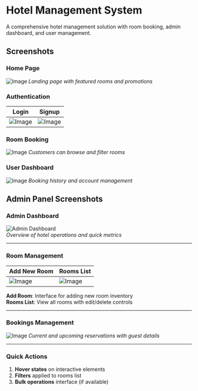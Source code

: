 # Hotel Management System

A comprehensive hotel management solution with room booking, admin dashboard, and user management.

## Screenshots

### Home Page
![Image](https://github.com/user-attachments/assets/8250d3a8-ad7c-4913-a57e-37fbc93a49b8)
*Landing page with featured rooms and promotions*

### Authentication
| Login | Signup |
|-------|--------|
| ![Image](https://github.com/user-attachments/assets/ddd95b99-077b-44bd-b1cd-b991215c94d8) | ![Image](https://github.com/user-attachments/assets/41ad38c1-d8e9-410f-8f4a-ed19189b162e)|

### Room Booking
![Image](https://github.com/user-attachments/assets/82e22ed0-2fdc-488c-a69d-3bfade01aa43)
*Customers can browse and filter rooms*

### User Dashboard
![Image](https://github.com/user-attachments/assets/87d6c538-1316-4a82-af5a-86d56142e37c)
*Booking history and account management*

## Admin Panel Screenshots

### Admin Dashboard
![Admin Dashboard](https://github.com/[your-username]/Hotel_Booking_System/raw/main/images/customer-deathboard.png.jpg)  
*Overview of hotel operations and quick metrics*

---

### Room Management
| Add New Room | Rooms List |
|--------------|------------|
| ![Image](https://github.com/user-attachments/assets/4621c121-bc74-479f-a13c-d6c5ae63ea6e) | ![Image](https://github.com/user-attachments/assets/1ad14dd4-8692-4c54-a5e6-2b8d1f199692) |

**Add Room**: Interface for adding new room inventory  
**Rooms List**: View all rooms with edit/delete controls

---

### Bookings Management
![Image](https://github.com/user-attachments/assets/e31a49a7-66c9-4679-afec-ebaf3c836658)
*Current and upcoming reservations with guest details*

---

### Quick Actions
1. **Hover states** on interactive elements
2. **Filters** applied to rooms list
3. **Bulk operations** interface (if available)
